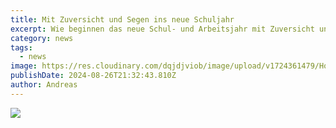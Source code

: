 ```yaml
---
title: Mit Zuversicht und Segen ins neue Schuljahr
excerpt: Wie beginnen das neue Schul- und Arbeitsjahr mit Zuversicht und unter Gottes Segen und laden herzlich ein zum All-in-Gottestdienst am:<br/><span class="font-medium">Sonntag, 1.September um 10 Uhr</span> <br/><a class="text-muted underline  font-medium" href="/news/schuljahr">Mehr anzeigen</a>.
category: news
tags:
  - news
image: https://res.cloudinary.com/dqjdjviob/image/upload/v1724361479/Homepage/News/Screenshot_2024-08-22_at_23.16.53_snp3oa.png
publishDate: 2024-08-26T21:32:43.810Z
author: Andreas
---
```


![](https://res.cloudinary.com/dqjdjviob/image/upload/v1724361170/Homepage/News/Mit_Zuversicht_und_Segen_ins_neue_Schuljahr_heeu8b.png)
